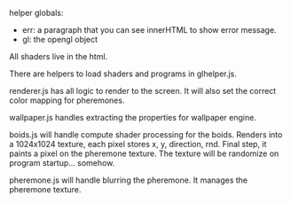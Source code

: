 helper globals:
* err: a paragraph that you can see innerHTML to show error message.
* gl: the opengl object

All shaders live in the html. 

There are helpers to load shaders and programs in glhelper.js. 

renderer.js has all logic to render to the screen. It will also set the correct color mapping for pheremones.

wallpaper.js handles extracting the properties for wallpaper engine.

boids.js will handle compute shader processing for the boids. Renders into a 1024x1024 texture, each pixel stores x, y, direction, rnd.
Final step, it paints a pixel on the pheremone texture.
The texture will be randomize on program startup... somehow.

pheremone.js will handle blurring the pheremone. It manages the pheremone texture.